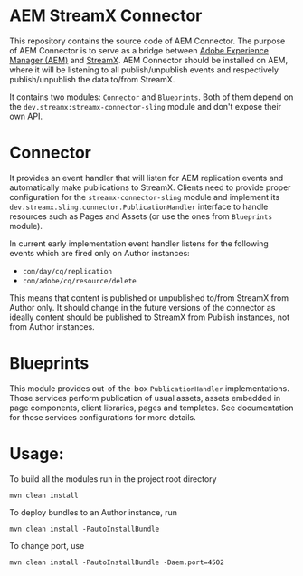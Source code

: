 # AEM StreamX Connector

This repository contains the source code of AEM Connector. The purpose of AEM Connector is to serve as a bridge between [Adobe Experience Manager (AEM)](https://business.adobe.com/products/experience-manager/adobe-experience-manager.html) and [StreamX](https://www.streamx.dev/). AEM Connector should be installed on AEM, where it will be listening to all publish/unpublish events and respectively publish/unpublish the data to/from StreamX.

It contains two modules: `Connector` and `Blueprints`. Both of them depend on the `dev.streamx:streamx-connector-sling` module and don't expose their own API.

# Connector

It provides an event handler that will listen for AEM replication events and automatically make
publications to StreamX.
Clients need to provide proper configuration for the `streamx-connector-sling` module and implement
its `dev.streamx.sling.connector.PublicationHandler` interface to handle resources such as Pages and
Assets (or use the ones from `Blueprints` module).

In current early implementation event handler listens for the following events which are fired only on Author instances:
 - `com/day/cq/replication`
 - `com/adobe/cq/resource/delete`

This means that content is published or unpublished to/from StreamX from Author only.
It should change in the future versions of the connector as ideally content should be published to
StreamX from Publish instances, not from Author instances.

# Blueprints

This module provides out-of-the-box `PublicationHandler` implementations. Those services perform publication of usual assets, assets embedded in page components, client libraries, pages and templates. See documentation for those services configurations for more details.

# Usage:

To build all the modules run in the project root directory

```
mvn clean install
```

To deploy bundles to an Author instance, run

```
mvn clean install -PautoInstallBundle
```

To change port, use

```
mvn clean install -PautoInstallBundle -Daem.port=4502
```
